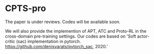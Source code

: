 # CPTS-pro

The paper is under reviews. Codes will be available soon.

We will also provide the implemention of APT, ATC and Proto-RL in the cross-domain pre-training settings. Our codes are based on 'Soft actor-critic (sac) implementation in pytorch. https://github.com/denisyarats/pytorch_sac, 2020.'
